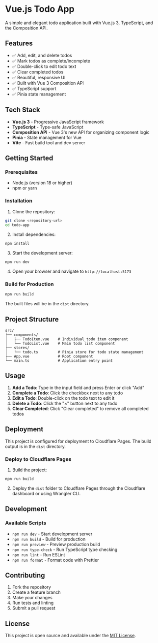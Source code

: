 # Vue.js Todo App

A simple and elegant todo application built with Vue.js 3, TypeScript, and the Composition API.

## Features

- ✅ Add, edit, and delete todos
- ✅ Mark todos as complete/incomplete
- ✅ Double-click to edit todo text
- ✅ Clear completed todos
- ✅ Beautiful, responsive UI
- ✅ Built with Vue 3 Composition API
- ✅ TypeScript support
- ✅ Pinia state management

## Tech Stack

- **Vue.js 3** - Progressive JavaScript framework
- **TypeScript** - Type-safe JavaScript
- **Composition API** - Vue 3's new API for organizing component logic
- **Pinia** - State management for Vue
- **Vite** - Fast build tool and dev server

## Getting Started

### Prerequisites

- Node.js (version 18 or higher)
- npm or yarn

### Installation

1. Clone the repository:
```bash
git clone <repository-url>
cd todo-app
```

2. Install dependencies:
```bash
npm install
```

3. Start the development server:
```bash
npm run dev
```

4. Open your browser and navigate to `http://localhost:5173`

### Build for Production

```bash
npm run build
```

The built files will be in the `dist` directory.

## Project Structure

```
src/
├── components/
│   ├── TodoItem.vue    # Individual todo item component
│   └── TodoList.vue    # Main todo list component
├── stores/
│   └── todo.ts         # Pinia store for todo state management
├── App.vue             # Root component
└── main.ts             # Application entry point
```

## Usage

1. **Add a Todo**: Type in the input field and press Enter or click "Add"
2. **Complete a Todo**: Click the checkbox next to any todo
3. **Edit a Todo**: Double-click on the todo text to edit it
4. **Delete a Todo**: Click the "×" button next to any todo
5. **Clear Completed**: Click "Clear completed" to remove all completed todos

## Deployment

This project is configured for deployment to Cloudflare Pages. The build output is in the `dist` directory.

### Deploy to Cloudflare Pages

1. Build the project:
```bash
npm run build
```

2. Deploy the `dist` folder to Cloudflare Pages through the Cloudflare dashboard or using Wrangler CLI.

## Development

### Available Scripts

- `npm run dev` - Start development server
- `npm run build` - Build for production
- `npm run preview` - Preview production build
- `npm run type-check` - Run TypeScript type checking
- `npm run lint` - Run ESLint
- `npm run format` - Format code with Prettier

## Contributing

1. Fork the repository
2. Create a feature branch
3. Make your changes
4. Run tests and linting
5. Submit a pull request

## License

This project is open source and available under the [MIT License](LICENSE).
